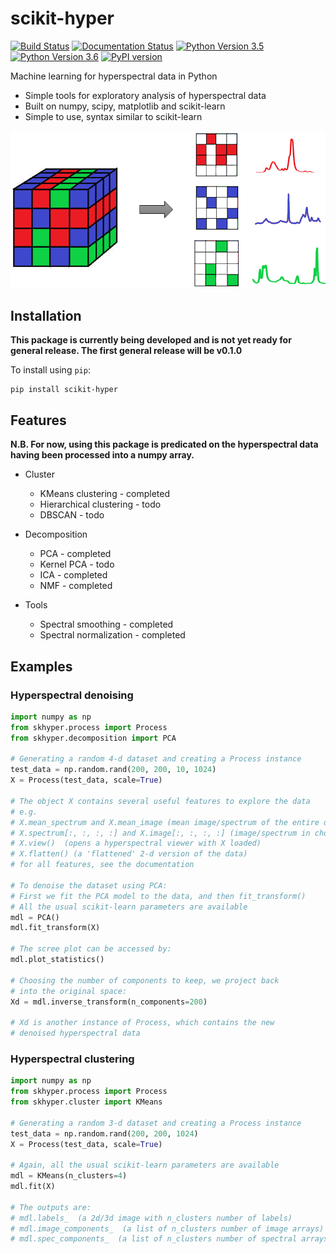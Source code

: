 # scikit-hyper
[![Build Status](https://travis-ci.com/priyankshah7/scikit-hyper.svg?token=xX99xZvXU9jWErT5D1zh&branch=master)](https://travis-ci.com/priyankshah7/scikit-hyper)
[![Documentation Status](https://readthedocs.org/projects/scikit-hyper/badge/?version=latest)](http://scikit-hyper.readthedocs.io/en/latest/?badge=latest)
[![Python Version 3.5](https://img.shields.io/badge/Python-3.5-blue.svg)](https://www.python.org/downloads/)
[![Python Version 3.6](https://img.shields.io/badge/Python-3.6-blue.svg)](https://www.python.org/downloads/)
[![PyPI version](https://badge.fury.io/py/scikit-hyper.svg)](https://badge.fury.io/py/scikit-hyper)

Machine learning for hyperspectral data in Python

+ Simple tools for exploratory analysis of hyperspectral data
+ Built on numpy, scipy, matplotlib and scikit-learn
+ Simple to use, syntax similar to scikit-learn

![Hyperspectral feature extraction](docs/images/hyperspectral_image.png)

## Installation
**This package is currently being developed and is not yet ready for general release. The first
general release will be v0.1.0**

To install using `pip`:
```
pip install scikit-hyper
```

## Features

**N.B. For now, using this package is predicated on the hyperspectral data having been processed into a 
numpy array.** 

+ Cluster
	+ KMeans clustering - completed
	+ Hierarchical clustering - todo
	+ DBSCAN - todo

+ Decomposition
	+ PCA - completed
	+ Kernel PCA - todo
	+ ICA - completed
	+ NMF - completed

+ Tools
	+ Spectral smoothing - completed
	+ Spectral normalization - completed

	
## Examples

### Hyperspectral denoising
```python
import numpy as np
from skhyper.process import Process
from skhyper.decomposition import PCA

# Generating a random 4-d dataset and creating a Process instance
test_data = np.random.rand(200, 200, 10, 1024)
X = Process(test_data, scale=True)

# The object X contains several useful features to explore the data
# e.g.
# X.mean_spectrum and X.mean_image (mean image/spectrum of the entire dataset)
# X.spectrum[:, :, :, :] and X.image[:, :, :, :] (image/spectrum in chosen region)
# X.view()  (opens a hyperspectral viewer with X loaded)
# X.flatten() (a 'flattened' 2-d version of the data)
# for all features, see the documentation

# To denoise the dataset using PCA:
# First we fit the PCA model to the data, and then fit_transform()
# All the usual scikit-learn parameters are available
mdl = PCA()
mdl.fit_transform(X)

# The scree plot can be accessed by:
mdl.plot_statistics()

# Choosing the number of components to keep, we project back 
# into the original space:
Xd = mdl.inverse_transform(n_components=200)

# Xd is another instance of Process, which contains the new
# denoised hyperspectral data
```

### Hyperspectral clustering
```python
import numpy as np
from skhyper.process import Process
from skhyper.cluster import KMeans

# Generating a random 3-d dataset and creating a Process instance
test_data = np.random.rand(200, 200, 1024)
X = Process(test_data, scale=True)

# Again, all the usual scikit-learn parameters are available
mdl = KMeans(n_clusters=4)
mdl.fit(X)

# The outputs are:
# mdl.labels_  (a 2d/3d image with n_clusters number of labels)
# mdl.image_components_  (a list of n_clusters number of image arrays)
# mdl.spec_components_  (a list of n_clusters number of spectral arrays)
```
